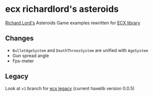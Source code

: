 # ecx richardlord's asteroids

[Richard Lord's](http://www.richardlord.net) Asteroids Game examples rewritten for [ECX library](https://github.com/eliasku/ecx)

## Changes
- `BulletAgeSystem` and `DeathThroesSystem` are unified with `AgeSystem`
- Gun spread angle
- Fps-meter

## Legacy
Look at `v1` branch for [ecx legacy](https://github.com/eliasku/ecx/tree/v1.0.0) (current haxelib version 0.0.5)